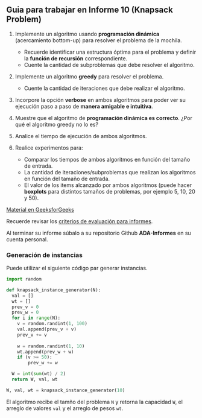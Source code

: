 ## Guia para trabajar en Informe 10 (Knapsack Problem)

1. Implemente un algoritmo usando **programación dinámica** (acercamiento bottom-up) para resolver el problema de la mochila.
   - Recuerde identificar una estructura óptima para el problema y definir la **función de recursión** correspondiente.
   - Cuente la cantidad de subproblemas que debe resolver el algoritmo.

2. Implemente un algoritmo **greedy** para resolver el problema.
   - Cuente la cantidad de iteraciones que debe realizar el algoritmo.

3. Incorpore la opción **verbose** en ambos algoritmos para poder ver su ejecución paso a paso de **manera amigable e intuitiva**.

4. Muestre que el algoritmo de **programación dinámica es correcto**. ¿Por qué el algoritmo greedy no lo es?

5. Analice el tiempo de ejecución de ambos algoritmos.

6. Realice experimentos para:
    - Comparar los tiempos de ambos algoritmos en función del tamaño de entrada.
    - La cantidad de iteraciones/subproblemas que realizan los algoritmos en función del tamaño de entrada.
    - El valor de los items alcanzado por ambos algoritmos (puede hacer **boxplots** para distintos tamaños de problemas, por ejemplo 5, 10, 20 y 50).

[Material en GeeksforGeeks](https://www.geeksforgeeks.org/0-1-knapsack-problem-dp-10/)

Recuerde revisar los [criterios de evaluación para informes](https://github.com/rilianx/ADA/blob/main/Gu%C3%ADas%20para%20Informes/CriteriosEvaluacion.md).

Al terminar su informe súbalo a su repositorio Github **ADA-Informes** en su cuenta personal.

### Generación de instancias

Puede utilizar el siguiente código par generar instancias.
```py
import random

def knapsack_instance_generator(N):
  val = []
  wt = []
  prev_v = 0
  prev_w = 0
  for i in range(N):
    v = random.randint(1, 100)
    val.append(prev_v + v)
    prev_v += v
    
    w = random.randint(1, 10)
    wt.append(prev_w + w)
    if (v >= 50):
        prev_w += w

  W = int(sum(wt) / 2)
  return W, val, wt

W, val, wt = knapsack_instance_generator(10)
```
El algoritmo recibe el tamño del problema `N` y retorna la capacidad `W`, el arreglo de valores `val` y el arreglo de pesos `wt`.
